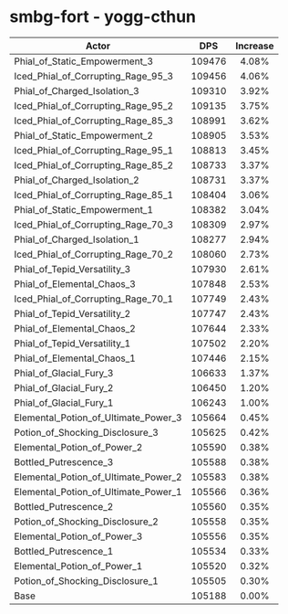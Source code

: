 # smbg-fort - yogg-cthun
| Actor | DPS | Increase |
|---|:---:|:---:|
|Phial_of_Static_Empowerment_3|109476|4.08%|
|Iced_Phial_of_Corrupting_Rage_95_3|109456|4.06%|
|Phial_of_Charged_Isolation_3|109310|3.92%|
|Iced_Phial_of_Corrupting_Rage_95_2|109135|3.75%|
|Iced_Phial_of_Corrupting_Rage_85_3|108991|3.62%|
|Phial_of_Static_Empowerment_2|108905|3.53%|
|Iced_Phial_of_Corrupting_Rage_95_1|108813|3.45%|
|Iced_Phial_of_Corrupting_Rage_85_2|108733|3.37%|
|Phial_of_Charged_Isolation_2|108731|3.37%|
|Iced_Phial_of_Corrupting_Rage_85_1|108404|3.06%|
|Phial_of_Static_Empowerment_1|108382|3.04%|
|Iced_Phial_of_Corrupting_Rage_70_3|108309|2.97%|
|Phial_of_Charged_Isolation_1|108277|2.94%|
|Iced_Phial_of_Corrupting_Rage_70_2|108060|2.73%|
|Phial_of_Tepid_Versatility_3|107930|2.61%|
|Phial_of_Elemental_Chaos_3|107848|2.53%|
|Iced_Phial_of_Corrupting_Rage_70_1|107749|2.43%|
|Phial_of_Tepid_Versatility_2|107747|2.43%|
|Phial_of_Elemental_Chaos_2|107644|2.33%|
|Phial_of_Tepid_Versatility_1|107502|2.20%|
|Phial_of_Elemental_Chaos_1|107446|2.15%|
|Phial_of_Glacial_Fury_3|106633|1.37%|
|Phial_of_Glacial_Fury_2|106450|1.20%|
|Phial_of_Glacial_Fury_1|106243|1.00%|
|Elemental_Potion_of_Ultimate_Power_3|105664|0.45%|
|Potion_of_Shocking_Disclosure_3|105625|0.42%|
|Elemental_Potion_of_Power_2|105590|0.38%|
|Bottled_Putrescence_3|105588|0.38%|
|Elemental_Potion_of_Ultimate_Power_2|105583|0.38%|
|Elemental_Potion_of_Ultimate_Power_1|105566|0.36%|
|Bottled_Putrescence_2|105560|0.35%|
|Potion_of_Shocking_Disclosure_2|105558|0.35%|
|Elemental_Potion_of_Power_3|105556|0.35%|
|Bottled_Putrescence_1|105534|0.33%|
|Elemental_Potion_of_Power_1|105520|0.32%|
|Potion_of_Shocking_Disclosure_1|105505|0.30%|
|Base|105188|0.00%|
